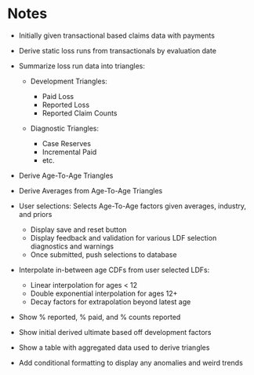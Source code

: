 # Notes

- Initially given transactional based claims data with payments

- Derive static loss runs from transactionals by evaluation date

- Summarize loss run data into triangles:

  - Development Triangles:
    + Paid Loss
    + Reported Loss
    + Reported Claim Counts

  - Diagnostic Triangles:
    + Case Reserves
    + Incremental Paid
    + etc.

- Derive Age-To-Age Triangles

- Derive Averages from Age-To-Age Triangles

- User selections: Selects Age-To-Age factors given averages, industry, and priors
  + Display save and reset button
  + Display feedback and validation for various LDF selection diagnostics and warnings
  + Once submitted, push selections to database

- Interpolate in-between age CDFs from user selected LDFs:
  + Linear interpolation for ages < 12
  + Double exponential interpolation for ages 12+
  + Decay factors for extrapolation beyond latest age

- Show % reported, % paid, and % counts reported

- Show initial derived ultimate based off development factors

- Show a table with aggregated data used to derive triangles

- Add conditional formatting to display any anomalies and weird trends

